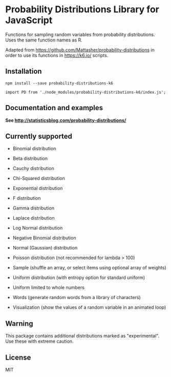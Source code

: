# Probability Distributions Library for JavaScript
Functions for sampling random variables from probability distributions. Uses the same function names as R.

Adapted from https://github.com/Mattasher/probability-distributions in order to use its functions in https://k6.io/ scripts.

## Installation

`npm install --save probability-distributions-k6`

`import PD from './node_modules/probability-distributions-k6/index.js';`

## Documentation and examples
**See <a href="http://statisticsblog.com/probability-distributions/">http://statisticsblog.com/probability-distributions/</a>**


## Currently supported

- Binomial distribution

- Beta distribution

- Cauchy distribution

- Chi-Squared distribution

- Exponential distribution

- F distribution

- Gamma distribution

- Laplace distribution

- Log Normal distribution

- Negative Binomial distribution

- Normal (Gaussian) distribution

- Poisson distribution (not recommended for lambda > 100)

- Sample (shuffle an array, or select items using optional array of weights)

- Uniform distribution (with entropy option for standard uniform)

- Uniform limited to whole numbers

- Words (generate random words from a library of characters)

- Visualization (show the values of a random variable in an animated loop)


## Warning

This package contains additional distributions marked as "experimental". Use these with extreme caution.


## License

MIT
